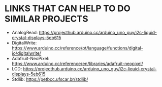 # LINKS THAT CAN HELP TO DO SIMILAR PROJECTS

- AnalogRead: https://projecthub.arduino.cc/arduino_uno_guy/i2c-liquid-crystal-displays-5eb615
- DigitalWrite: https://www.arduino.cc/reference/pt/language/functions/digital-io/digitalwrite/
- Adafruit-NeoPixel: https://www.arduino.cc/reference/en/libraries/adafruit-neopixel/
- LCD: https://projecthub.arduino.cc/arduino_uno_guy/i2c-liquid-crystal-displays-5eb615
- Stdlib: https://petbcc.ufscar.br/stdlib/
